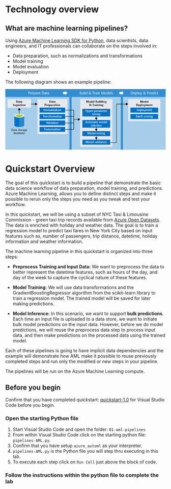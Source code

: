 # Technology overview

## What are machine learning pipelines?
Using [Azure Machine Learning SDK for Python](https://docs.microsoft.com/en-us/python/api/azureml-pipeline-core/?view=azure-ml-py), data scientists, data engineers, and IT professionals can collaborate on the steps involved in:
* Data preparation, such as normalizations and transformations
* Model training
* Model evaluation
* Deployment

The following diagram shows an example pipeline:

![azure machine learning piplines](./images/pipelines.png)

# Quickstart Overview
The goal of this quickstart is to build a pipeline that demonstrate the basic data science workflow of data preparation, model training, and predictions. Azure Machine Learning, allows you to define distinct steps and make it possible to rerun only the steps you need as you tweak and test your workflow.

In this quickstart, we will be using a subset of NYC Taxi & Limousine Commission - green taxi trip records available from [Azure Open Datasets](https://azure.microsoft.com/en-us/services/open-datasets/). The data is enriched with holiday and weather data. The goal is to train a regression model to predict taxi fares in New York City based on input features such as, number of passengers, trip distance, datetime, holiday information and weather information.

The machine learning pipeline in this quickstart is organized into three steps:

- **Preprocess Training and Input Data:** We want to preprocess the data to better represent the datetime features, such as hours of the day, and day of the week to capture the cyclical nature of these features.

- **Model Training:** We will use data transformations and the GradientBoostingRegressor algorithm from the scikit-learn library to train a regression model. The trained model will be saved for later making predictions.

- **Model Inference:** In this scenario, we want to support **bulk predictions**. Each time an input file is uploaded to a data store, we want to initiate bulk model predictions on the input data. However, before we do model predictions, we will reuse the preprocess data step to process input data, and then make predictions on the processed data using the trained model.

Each of these pipelines is going to have implicit data dependencies and the example will demonstrate how AML make it possible to reuse previously completed steps and run only the modified or new steps in your pipeline.

The pipelines will be run on the Azure Machine Learning compute.

## Before you begin

Confirm that you have completed quickstart: [quickstart-1.0](../../quickstart-1.0) for Visual Studio Code before you begin.

### Open the starting Python file
1. Start Visual Studio Code and open the folder: `01-aml-pipelines`
2. From within Visual Studio Code click on the starting python file: `pipelines-AML.py`.
3. Confirm that you have setup `azure_automl` as your interpreter.
4. `pipelines-AML.py` is the Python file you will step thru executing in this lab.
5. To execute each step click on `Run Cell` just above the block of code. 

### Follow the instructions within the python file to complete the lab
